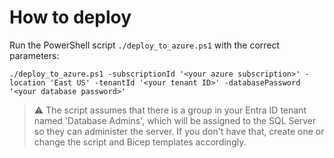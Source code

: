 # How to deploy

Run the PowerShell script `./deploy_to_azure.ps1` with the correct parameters:

```pwsh
./deploy_to_azure.ps1 -subscriptionId '<your azure subscription>' -location 'East US' -tenantId '<your tenant ID>' -databasePassword '<your database password>'
```

> ⚠️ The script assumes that there is a group in your Entra ID tenant named 'Database Admins', which will be assigned to the SQL Server so they can administer the server. If you don't have that, create one or change the script and Bicep templates accordingly.

